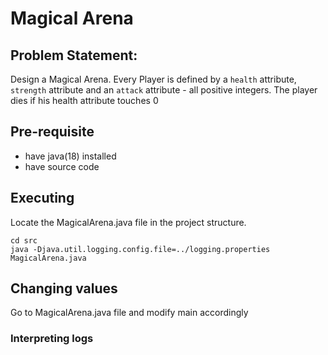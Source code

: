 # Magical Arena

## Problem Statement:

Design a Magical Arena.
Every Player is defined by a `health` attribute,
`strength` attribute and an `attack` attribute - all positive integers.
The player dies if his health attribute touches 0

## Pre-requisite

- have java(18) installed
- have source code

## Executing

Locate the MagicalArena.java file in the project structure.

```
cd src
java -Djava.util.logging.config.file=../logging.properties MagicalArena.java
```

## Changing values

Go to MagicalArena.java file and modify main accordingly

### Interpreting logs


